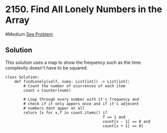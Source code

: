 # 2150. Find All Lonely Numbers in the Array
#Medium 
[See Problem](https://leetcode.com/problems/find-all-lonely-numbers-in-the-array/)

## Solution
This solution uses a map to show the frequency such as the time complexity doesn't have to be squared.
```jupyter
class Solution:
    def findLonely(self, nums: List[int]) -> List[int]:
        # Count the number of ocurrences of each item
        count = Counter(nums)
		
		# Loop through every number with it's frequency and 
		# check if it only appers once and if it's adjecent 
		# numbers dont apper at all
        return [x for x,f in count.items() if 
									       f == 1 and 
									       count[x - 1] == 0 and 
									       count[x + 1] == 0]

```
